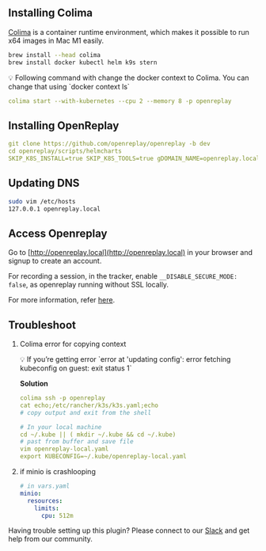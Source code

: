 ## Installing Colima

[Colima](https://github.com/abiosoft/colima) is a container runtime environment, which makes it possible to run x64 images in Mac M1 easily.

```bash
brew install --head colima
brew install docker kubectl helm k9s stern
```

<aside>
💡 Following command with change the docker context to Colima. You can change that using
`docker context ls`

</aside>

```yaml
colima start --with-kubernetes --cpu 2 --memory 8 -p openreplay
```

## Installing OpenReplay

```yaml
git clone https://github.com/openreplay/openreplay -b dev
cd openreplay/scripts/helmcharts
SKIP_K8S_INSTALL=true SKIP_K8S_TOOLS=true gDOMAIN_NAME=openreplay.local bash -x init.sh
```

## Updating DNS


```bash
sudo vim /etc/hosts
127.0.0.1 openreplay.local
```

## Access Openreplay

Go to [http://openreplay.local](http://openreplay.local) in your browser and signup to create an account.

For recording a session, in the tracker, enable `__DISABLE_SECURE_MODE: false`, as openreplay running without SSL locally.

For more information, refer [here](https://docs.openreplay.com/installation/javascript-sdk#security).


## Troubleshoot

1. Colima error for copying context
    
    <aside>
    💡 If you’re getting error `error at 'updating config': error fetching kubeconfig on guest: exit status 1`
    
    </aside>
    
    **Solution**
    
    ```yaml
    colima ssh -p openreplay
    cat echo;/etc/rancher/k3s/k3s.yaml;echo
    # copy output and exit from the shell
    
    # In your local machine
    cd ~/.kube || ( mkdir ~/.kube && cd ~/.kube)
    # past from buffer and save file
    vim openreplay-local.yaml
    export KUBECONFIG=~/.kube/openreplay-local.yaml
    ```
    
2. if minio is crashlooping
    
    ```yaml
    # in vars.yaml
    minio:
      resources:
        limits:
          cpu: 512m
    ```
    
Having trouble setting up this plugin? Please connect to our [Slack](https://slack.openreplay.com/) and get help from our community.
